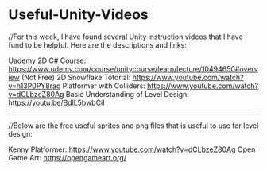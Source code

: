 # Useful-Unity-Videos

//For this week, I have found several Unity instruction videos that I have fund to be helpful. 
Here are the descriptions and links: 

Uademy 2D C# Course: https://www.udemy.com/course/unitycourse/learn/lecture/10494650#overview (Not Free) 
2D Snowflake Totorial: https://www.youtube.com/watch?v=h13P0PY8rao
Platformer with Colliders: https://www.youtube.com/watch?v=dCLbzeZ80Ag 
Basic Understanding of Level Design: https://youtu.be/BdlL5bwbCiI

************************************************************************************************************
//Below are the free useful sprites and png files that is useful to use for level design: 

Kenny Platformer: https://www.youtube.com/watch?v=dCLbzeZ80Ag
Open Game Art: https://opengameart.org/
